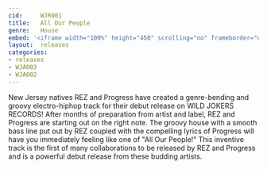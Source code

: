 ```yaml
---
cid:     WJR001
title:   All Our People
genre:   House
embed: '<iframe width="100%" height="450" scrolling="no" frameborder="no" src="https://w.soundcloud.com/player/?url=https%3A//api.soundcloud.com/tracks/147326351&amp;auto_play=false&amp;hide_related=false&amp;show_comments=true&amp;show_user=true&amp;show_reposts=false&amp;visual=true"></iframe>'
layout:  releases
categories:
- releases
- WJA003
- WJA002
---
```


New Jersey natives REZ and Progress have created a genre-bending and groovy electro-hiphop track for their debut release on WILD JOKERS RECORDS! After months of preparation from artist and label, REZ and Progress are starting out on the right note. The groovy house with a smooth bass line put out by REZ coupled with the compelling lyrics of Progress will have you immediately feeling like one of "All Our People!" This inventive track is the first of many collaborations to be released by REZ and Progress and is a powerful debut release from these budding artists.